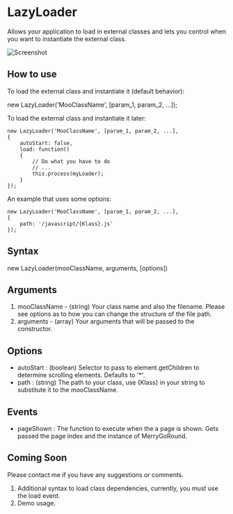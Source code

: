 LazyLoader
==========

Allows your application to load in external classes and lets you control when you want to instantiate the external class.

![Screenshot](http://www.staticdynamic.ca/reol/LazyLoader/icon.png)

How to use
----------

To load the external class and instantiate it (default behavior):

  new LazyLoader('MooClassName', [param_1, param_2, ...]);


To load the external class and instantiate it later:

	new LazyLoader('MooClassName', [param_1, param_2, ...],
	{
		autoStart: false,
		load: function()
		{
			// Do what you have to do
			// ...
			this.process(myLoader);
		}
	});


An example that uses some options:

	new LazyLoader('MooClassName', [param_1, param_2, ...],
	{
		path: '/javascript/{Klass}.js'
	});
  
Syntax
------

  new LazyLoader(mooClassName, arguments, [options])
  
Arguments
---------

  1. mooClassName - (string) Your class name and also the filename.  Please see options as to how you can change the structure of the file path.
  2. arguments - (array) Your arguments that will be passed to the constructor.
  
Options
-------

* autoStart      : (boolean) Selector to pass to element.getChildren to determine scrolling elements. Defaults to '*'.
* path           : (string) The path to your class, use {Klass} in your string to substitute it to the mooClassName.

Events
------

* pageShown : The function to execute when the a page is shown. Gets passed the page index and the instance of MerryGoRound.

Coming Soon
-----------
Please contact me if you have any suggestions or comments.

1. Additional syntax to load class dependencies, currently, you must use the load event.
2. Demo usage.